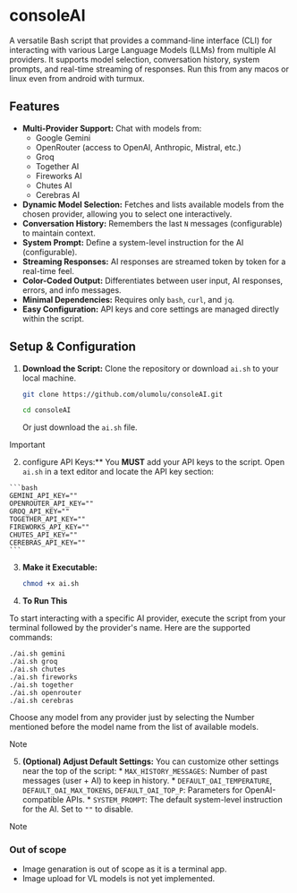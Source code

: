 # consoleAI
A versatile Bash script that provides a command-line interface (CLI) for 
interacting with various Large Language Models (LLMs) from multiple AI providers. 
It supports model selection, conversation history, system prompts, and 
real-time streaming of responses.
Run this from any macos or linux even from android with turmux.

## Features

*   **Multi-Provider Support:** Chat with models from:
    *   Google Gemini
    *   OpenRouter (access to OpenAI, Anthropic, Mistral, etc.)
    *   Groq
    *   Together AI
    *   Fireworks AI
    *   Chutes AI
    *   Cerebras AI
*   **Dynamic Model Selection:** Fetches and lists available models from the chosen provider, allowing you to select one interactively.
*   **Conversation History:** Remembers the last `N` messages (configurable) to maintain context.
*   **System Prompt:** Define a system-level instruction for the AI (configurable).
*   **Streaming Responses:** AI responses are streamed token by token for a real-time feel.
*   **Color-Coded Output:** Differentiates between user input, AI responses, errors, and info messages.
*   **Minimal Dependencies:** Requires only `bash`, `curl`, and `jq`.
*   **Easy Configuration:** API keys and core settings are managed directly within the script.

## Setup & Configuration

1.  **Download the Script:**
    Clone the repository or download `ai.sh` to your local machine.
    ```bash
    git clone https://github.com/olumolu/consoleAI.git
    ```
    ```bash
    cd consoleAI
    ```
    Or just download the `ai.sh` file.

> [!IMPORTANT]
> 2.    configure API Keys:**
    You **MUST** add your API keys to the script. Open `ai.sh` in a text editor and locate the API key section:

    ```bash
    GEMINI_API_KEY=""
    OPENROUTER_API_KEY=""
    GROQ_API_KEY=""
    TOGETHER_API_KEY=""
    FIREWORKS_API_KEY=""
    CHUTES_API_KEY=""
    CEREBRAS_API_KEY=""
    ```
    
    
3.  **Make it Executable:**
    ```bash
    chmod +x ai.sh
    ```


4.  **To Run This**

To start interacting with a specific AI provider, execute the script from your terminal followed by the provider's name. Here are the supported commands:

    ./ai.sh gemini
    ./ai.sh groq
    ./ai.sh chutes
    ./ai.sh fireworks
    ./ai.sh together
    ./ai.sh openrouter
    ./ai.sh cerebras

Choose any model from any provider just by selecting the Number mentioned before the model name from the list of available models.

> [!NOTE]    
> 5.  **(Optional) Adjust Default Settings:**
    You can customize other settings near the top of the script:
    *   `MAX_HISTORY_MESSAGES`: Number of past messages (user + AI) to keep in history.
    *   `DEFAULT_OAI_TEMPERATURE`, `DEFAULT_OAI_MAX_TOKENS`, `DEFAULT_OAI_TOP_P`: Parameters for OpenAI-compatible APIs.
    *   `SYSTEM_PROMPT`: The default system-level instruction for the AI. Set to `""` to disable.

> [!NOTE]
> ### Out of scope
>  *  Image genaration is out of scope as it is a terminal app.
>  *  Image upload for VL models is not yet implemented.
